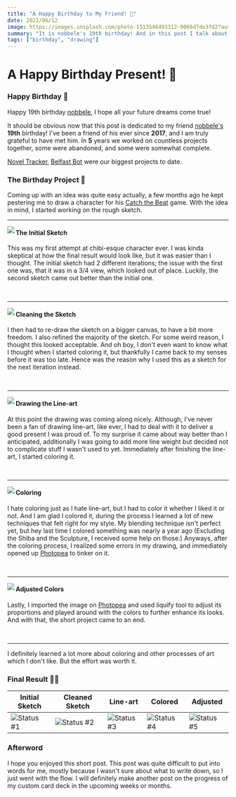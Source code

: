 ```yaml
---
title: "A Happy Birthday to My Friend! 🎂"
date: 2022/06/12
image: https://images.unsplash.com/photo-1513546493312-0066d7de3fd2?auto=format&fit=crop&w=500&h=500&q=30
summary: "It is nobbele's 19th birthday! And in this post I talk about the process of the gift I prepared."
tags: ["birthday", "drawing"]
---
```


# A Happy Birthday Present! 🎂

<h3 id="happy-birthday">Happy Birthday 🎊</h3>

Happy 19th birthday [nobbele](https://nobbele.dev), I hope all your future dreams come true!

It should be obvious now that this post is dedicated to my friend [nobbele's](https://nobbele.dev) **19th** birthday! I've been a friend of his ever since **2017**, and I am truly grateful to have met him. In **5** years we worked on countless projects together, some were abandoned, and some were somewhat complete.

[Novel Tracker][noveltracker], [Belfast Bot][belfastbot] were our biggest projects to date.

<h3 id="birthday-project">The Birthday Project 🎁</h3>

Coming up with an idea was quite easy actually, a few months ago he kept pestering me to draw a character for his [Catch the Beat](https://ctbw.nobbele.dev/) game. With the idea in mind, I started working on the rough sketch.

---

<img src="https://i.imgur.com/mGOyFAjm.png" align="left"/>

#### The Initial Sketch

This was my first attempt at chibi-esque character ever. I was kinda skeptical at how the final result would look like, but it was easier than I thought.
The initial sketch had 2 different iterations; the issue with the first one was, that it was in a 3/4 view, which looked out of place. Luckily, the second sketch came out better than the initial one.

<br clear="left"/>

---

<img src="https://i.imgur.com/POKC2bEm.png" align="left"/>

#### Cleaning the Sketch

I then had to re-draw the sketch on a bigger canvas, to have a bit more freedom. I also refined the majority of the sketch. For some weird reason, I thought this looked acceptable. And oh boy, I don't even want to know what I thought when I started coloring it, but thankfully I came back to my senses before it was too late. Hence was the reason why I used this as a sketch for the next iteration instead.

<br clear="left"/>

---

<img src="https://i.imgur.com/duy96z1m.png" align="left"/>

#### Drawing the Line-art

At this point the drawing was coming along nicely. Although, I've never been a fan of drawing line-art, like ever, I had to deal with it to deliver a good present I was proud of. To my surprise it came about way better than I anticipated, additionally I was going to add more line weight but decided not to complicate stuff I wasn't used to yet. Immediately after finishing the line-art, I started coloring it.

<br clear="left"/>

---

<img src="https://i.imgur.com/sn2TUvam.png" align="left"/>

#### Coloring

I hate coloring just as I hate line-art, but I had to color it whether I liked it or not. And I am glad I colored it, during the process I learned a lot of new techniques that felt right for my style. My blending technique isn't perfect yet, but hey last time I colored something was nearly a year ago (Excluding the Shiba and the Sculpture, I received some help on those.)
Anyways, after the coloring process, I realized some errors in my drawing, and immediately opened up [Photopea](https://www.photopea.com/) to tinker on it.

<br clear="left"/>

---

<img src="https://i.imgur.com/H5njXcvm.png" align="left"/>

#### Adjusted Colors

Lastly, I imported the image on [Photopea](https://www.photopea.com/) and used liquify tool to adjust its proportions and played around with the colors to further enhance its looks. And with that, the short project came to an end.

<br clear="left"/>

---

I definitely learned a lot more about coloring and other processes of art which I don't like. But the effort was worth it.

<h3 id="final-result">Final Result ✍🏻</h3>

| Initial Sketch         | Cleaned Sketch         | Line-art               | Colored                | Adjusted               |
| ---------------------- | ---------------------- | ---------------------- | ---------------------- | ---------------------- |
| ![Status #1][status-1] | ![Status #2][status-2] | ![Status #3][status-3] | ![Status #4][status-4] | ![Status #5][status-5] |

<h3 id="afterword">Afterword</h3>
I hope you enjoyed this short post. This post was quite difficult to put into words for me, mostly because I wasn't sure about what to write down, so I just went with the flow. I will definitely make another post on the progress of my custom card deck in the upcoming weeks or months.

[noveltracker]: https://github.com/thejayduck/novel-tracker
[belfastbot]: https://github.com/nobbele/BelfastBot
[status-1]: https://i.imgur.com/mGOyFAjm.png
[status-2]: https://i.imgur.com/POKC2bEm.png
[status-3]: https://i.imgur.com/duy96z1m.png
[status-4]: https://i.imgur.com/sn2TUvam.png
[status-5]: https://i.imgur.com/H5njXcvm.png

